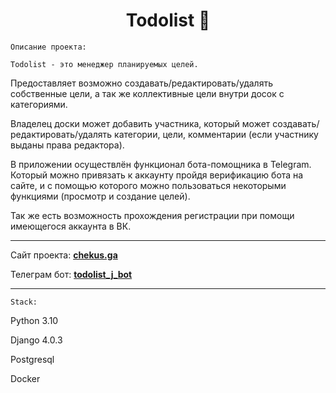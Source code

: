 <h1 align="center">Todolist 📝</h1> 

`Описание проекта:`

    Todolist - это менеджер планируемых целей. 

Предоставляет возможно создавать/редактировать/удалять собственные цели, а так же коллективные цели внутри досок с категориями.

Владелец доски может добавить участника, который может создавать/редактировать/удалять категории, цели, комментарии (если участнику выданы права редактора).

В приложении осуществлён функционал бота-помощника в Telegram. Который можно привязать к аккаунту пройдя 
верификацию бота на сайте, и с помощью которого можно пользоваться некоторыми функциями (просмотр и создание целей).

Так же есть возможность прохождения регистрации при помощи имеющегося аккаунта в ВК.
___

Сайт проекта: **[chekus.ga](http://chekus.ga/)**

Телеграм бот: **[todolist_j_bot](https://t.me/todolist_J_bot)**
___
`Stack:`

Python 3.10

Django 4.0.3

Postgresql

Docker
